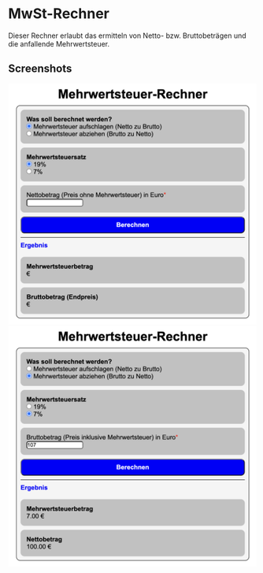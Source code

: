 
# MwSt-Rechner

Dieser Rechner erlaubt das ermitteln von Netto- bzw. Bruttobeträgen und die anfallende Mehrwertsteuer.
## Screenshots

![App Screenshot](./assets/img/a.png) 
![App Screenshot](./assets/img/b.png)

